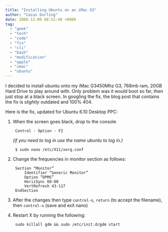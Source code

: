 ```yaml
---
title: "Installing Ubuntu on an iMac G3"
author: "Caius Durling"
date: 2008-12-09 08:51:48 +0000
tag:
  - "geek"
  - "tech"
  - "code"
  - "fix"
  - "cli"
  - "bash"
  - "modification"
  - "apple"
  - "imac"
  - "ubuntu"
---
```


I decided to install ubuntu onto my iMac G3<ref>450Mhz G3, 768mb ram, 20GB Hard Drive</ref> to play around with.  Only problem was it would boot so far, then just stop at a black screen.  In googling the fix, the blog post that contains the fix is *slightly* outdated and 100% 404.

Here is the fix, updated for Ubuntu 6.10 Desktop PPC:

1. When the screen goes black, drop to the console

        Control - Option - F2

    *(if you need to log in use the name ubuntu to log in.)*

        $ sudo nano /etc/X11/xorg.conf

2. Change the frequencies in monitor section as follows:

        Section “Monitor”
            Identifier “Generic Monitor”
            Option “DPMS”
            HorizSync 60-60
            VertRefresh 43-117
        EndSection

3. After the changes then type `control-o`, `return` (to accept the filename), then `control-x` (save and exit nano)
4. Restart X by running the following:

        sudo killall gdm && sudo /etc/init.d/gdm start
